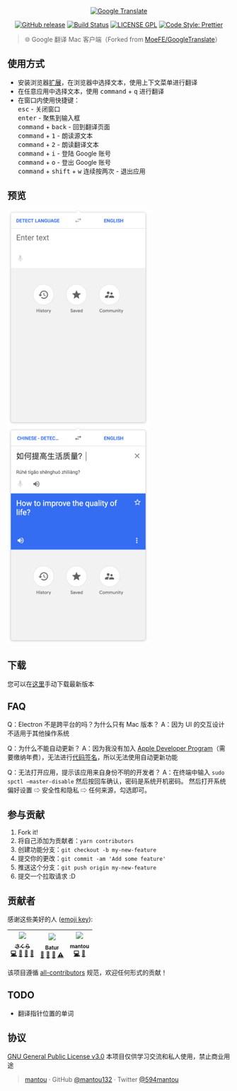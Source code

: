<p align="center">
  <a href="https://github.com/mantou132/GoogleTranslate">
    <img alt="Google Translate" src="https://i.loli.net/2018/07/01/5b38a1b1dcc25.png" width="600">
  </a>
</p>

<p align="center">
  <a href="https://github.com/mantou132/GoogleTranslate/releases"><img alt="GitHub release" src="https://img.shields.io/github/release/mantou132/GoogleTranslate.svg?style=for-the-badge"></a>
  <a href="https://travis-ci.org/mantou132/GoogleTranslate"><img alt="Build Status" src="https://img.shields.io/travis/mantou132/GoogleTranslate/google-webapp.svg?style=for-the-badge"></a>
  <a href="./LICENSE"><img alt="LICENSE GPL" src="https://img.shields.io/badge/license-gpl-yellow.svg?style=for-the-badge"></a>
  <a href="https://github.com/prettier/prettier"><img alt="Code Style: Prettier" src="https://img.shields.io/badge/code_style-prettier-ff69b4.svg?style=for-the-badge"></a>
</p>

> 🌐 Google 翻译 Mac 客户端（Forked from [MoeFE/GoogleTranslate](https://github.com/MoeFE/GoogleTranslate)）

## 使用方式

- 安装浏览器[扩展](https://github.com/mantou132/CallGoogleTranslate)，在浏览器中选择文本，使用上下文菜单进行翻译
- 在任意应用中选择文本，使用 <kbd>command</kbd> + <kbd>q</kbd> 进行翻译
- 在窗口内使用快捷键：<br>
  <kbd>esc</kbd> - 关闭窗口<br>
  <kbd>enter</kbd> - 聚焦到输入框<br>
  <kbd>command</kbd> + <kbd>back</kbd> - 回到翻译页面<br>
  <kbd>command</kbd> + <kbd>1</kbd> - 朗读源文本<br>
  <kbd>command</kbd> + <kbd>2</kbd> - 朗读翻译文本<br>
  <kbd>command</kbd> + <kbd>i</kbd> - 登陆 Google 账号<br>
  <kbd>command</kbd> + <kbd>o</kbd> - 登出 Google 账号<br>
  <kbd>command</kbd> + <kbd>shift</kbd> + <kbd>w</kbd> 连续按两次 - 退出应用

## 预览

<img alt="应用程序主界面" src="./screenshot/Screen Shot 2018-09-10 at 15.03.15.png" width="320">
<img alt="应用程序主界面" src="./screenshot/Screen Shot 2018-09-10 at 15.03.51.png" width="320">

## 下载

您可以在[这里](https://github.com/mantou132/GoogleTranslate/releases/latest)手动下载最新版本

## FAQ

Q：Electron 不是跨平台的吗？为什么只有 Mac 版本？
A：因为 UI 的交互设计不适用于其他操作系统

Q：为什么不能自动更新？
A：因为我没有加入 [Apple Developer Program](https://developer.apple.com/programs/)（需要缴纳年费），无法进行[代码签名](https://electronjs.org/docs/tutorial/code-signing)，所以无法使用自动更新功能

Q：无法打开应用，提示该应用来自身份不明的开发者？
A：在终端中输入 `sudo spctl –master-disable` 然后按回车确认，密码是系统开机密码。
然后打开系统偏好设置 ⇨ 安全性和隐私 ⇨ 任何来源，勾选即可。

## 参与贡献

1.  Fork it!
2.  将自己添加为贡献者：`yarn contributors`
3.  创建功能分支：`git checkout -b my-new-feature`
4.  提交你的更改：`git commit -am 'Add some feature'`
5.  推送这个分支：`git push origin my-new-feature`
6.  提交一个拉取请求 :D

## 贡献者

感谢这些美好的人 ([emoji key](https://github.com/kentcdodds/all-contributors#emoji-key)):

<!-- ALL-CONTRIBUTORS-LIST:START - Do not remove or modify this section -->
<!-- prettier-ignore -->
| [<img src="https://avatars2.githubusercontent.com/u/20062482?v=4" width="100px;"/><br /><sub><b>さくら</b></sub>](https://qwq.cat)<br />[💻](https://github.com/MoeFE/GoogleTranslate/commits?author=u3u "Code") [📖](https://github.com/MoeFE/GoogleTranslate/commits?author=u3u "Documentation") [🎨](#design-u3u "Design") [🤔](#ideas-u3u "Ideas, Planning, & Feedback") | [<img src="https://avatars1.githubusercontent.com/u/9591690?v=4" width="100px;"/><br /><sub><b>Batur</b></sub>](https://github.com/Batur24)<br />[💬](#question-Batur24 "Answering Questions") [🐛](https://github.com/MoeFE/GoogleTranslate/issues?q=author%3ABatur24 "Bug reports") [🤔](#ideas-Batur24 "Ideas, Planning, & Feedback") [⚠️](https://github.com/MoeFE/GoogleTranslate/commits?author=Batur24 "Tests") | [<img src="https://avatars3.githubusercontent.com/u/3841872?v=4" width="100px;"/><br /><sub><b>mantou</b></sub>](https://github.com/mantou132)<br />[💻](https://github.com/MoeFE/GoogleTranslate/commits?author=mantou132 "Code") [🤔](#ideas-mantou132 "Ideas, Planning, & Feedback") |
| :---: | :---: | :---: |

<!-- ALL-CONTRIBUTORS-LIST:END -->

该项目遵循 [all-contributors](https://github.com/kentcdodds/all-contributors) 规范，欢迎任何形式的贡献！

## TODO

- 翻译指针位置的单词

## 协议

[GNU General Public License v3.0](./LICENSE)
本项目仅供学习交流和私人使用，禁止商业用途

> [mantou](https://xianqiao.wang) · GitHub [@mantou132](https://github.com/mantou132) · Twitter [@594mantou](https://twitter.com/594mantou)
